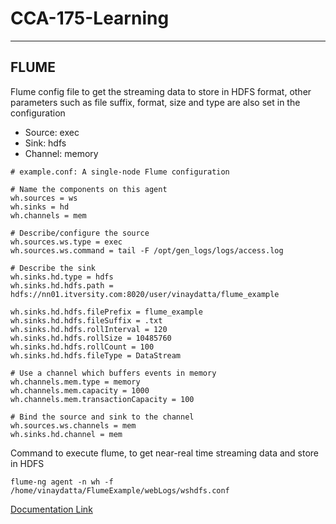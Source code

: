 # CCA-175-Learning
----------------------------

## FLUME

Flume config file to get the streaming data to store in HDFS format, other parameters such as file suffix, format, size and type are also set in the configuration
- Source: exec
- Sink: hdfs
- Channel: memory
```
# example.conf: A single-node Flume configuration

# Name the components on this agent
wh.sources = ws
wh.sinks = hd
wh.channels = mem

# Describe/configure the source
wh.sources.ws.type = exec
wh.sources.ws.command = tail -F /opt/gen_logs/logs/access.log

# Describe the sink
wh.sinks.hd.type = hdfs
wh.sinks.hd.hdfs.path = hdfs://nn01.itversity.com:8020/user/vinaydatta/flume_example

wh.sinks.hd.hdfs.filePrefix = flume_example
wh.sinks.hd.hdfs.fileSuffix = .txt
wh.sinks.hd.hdfs.rollInterval = 120
wh.sinks.hd.hdfs.rollSize = 10485760
wh.sinks.hd.hdfs.rollCount = 100
wh.sinks.hd.hdfs.fileType = DataStream

# Use a channel which buffers events in memory
wh.channels.mem.type = memory
wh.channels.mem.capacity = 1000
wh.channels.mem.transactionCapacity = 100

# Bind the source and sink to the channel
wh.sources.ws.channels = mem
wh.sinks.hd.channel = mem

```

Command to execute flume, to get near-real time streaming data and store in HDFS
```
flume-ng agent -n wh -f /home/vinaydatta/FlumeExample/webLogs/wshdfs.conf 
```
[Documentation Link](https://archive.cloudera.com/cdh5/cdh/5/flume-ng/FlumeUserGuide.html#hdfs-sink)
